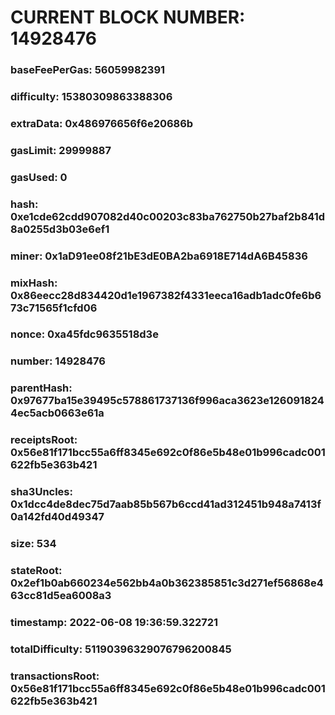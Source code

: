 # CURRENT BLOCK NUMBER: 14928476

### baseFeePerGas: 56059982391
### difficulty: 15380309863388306
### extraData: 0x486976656f6e20686b
### gasLimit: 29999887
### gasUsed: 0
### hash: 0xe1cde62cdd907082d40c00203c83ba762750b27baf2b841d8a0255d3b03e6ef1
### miner: 0x1aD91ee08f21bE3dE0BA2ba6918E714dA6B45836
### mixHash: 0x86eecc28d834420d1e1967382f4331eeca16adb1adc0fe6b673c71565f1cfd06
### nonce: 0xa45fdc9635518d3e
### number: 14928476
### parentHash: 0x97677ba15e39495c578861737136f996aca3623e1260918244ec5acb0663e61a
### receiptsRoot: 0x56e81f171bcc55a6ff8345e692c0f86e5b48e01b996cadc001622fb5e363b421
### sha3Uncles: 0x1dcc4de8dec75d7aab85b567b6ccd41ad312451b948a7413f0a142fd40d49347
### size: 534
### stateRoot: 0x2ef1b0ab660234e562bb4a0b362385851c3d271ef56868e463cc81d5ea6008a3
### timestamp: 2022-06-08 19:36:59.322721
### totalDifficulty: 51190396329076796200845
### transactionsRoot: 0x56e81f171bcc55a6ff8345e692c0f86e5b48e01b996cadc001622fb5e363b421
